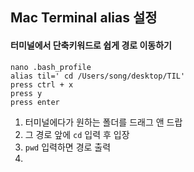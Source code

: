 ## Mac Terminal alias 설정

#### 터미널에서 단축키워드로 쉽게 경로 이동하기



```
nano .bash_profile
alias til=' cd /Users/song/desktop/TIL'
press ctrl + x
press y
press enter

```



1. 터미널에다가 원하는 폴더를 드래그 앤 드랍
2. 그 경로 앞에 `cd` 입력 후 입장
3. `pwd` 입력하면 경로 출력
4. ​